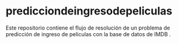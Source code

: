 # predicciondeingresodepeliculas
Este repositorio contiene el flujo de resolución de un problema de predicción de ingreso de peliculas con la base de datos de IMDB .
